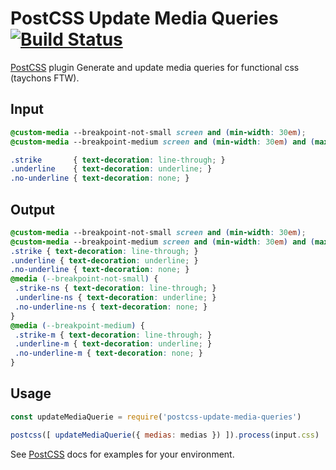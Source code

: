 # PostCSS Update Media Queries [![Build Status][ci-img]][ci]

[PostCSS] plugin Generate and update media queries for functional css (taychons FTW).

[PostCSS]: https://github.com/postcss/postcss
[ci-img]:  https://travis-ci.org/zehfernandes/postcss-update-media-queries.svg
[ci]:      https://travis-ci.org/zehfernandes/postcss-update-media-queries

## Input
```css
@custom-media --breakpoint-not-small screen and (min-width: 30em);
@custom-media --breakpoint-medium screen and (min-width: 30em) and (max-width: 60em);

.strike       { text-decoration: line-through; }
.underline    { text-decoration: underline; }
.no-underline { text-decoration: none; }
```

## Output
```css
@custom-media --breakpoint-not-small screen and (min-width: 30em);
@custom-media --breakpoint-medium screen and (min-width: 30em) and (max-width: 60em);
.strike { text-decoration: line-through; }
.underline { text-decoration: underline; }
.no-underline { text-decoration: none; }
@media (--breakpoint-not-small) {
 .strike-ns { text-decoration: line-through; }
 .underline-ns { text-decoration: underline; }
 .no-underline-ns { text-decoration: none; }
}
@media (--breakpoint-medium) {
 .strike-m { text-decoration: line-through; }
 .underline-m { text-decoration: underline; }
 .no-underline-m { text-decoration: none; }
}
```

## Usage

```js
const updateMediaQuerie = require('postcss-update-media-queries')

postcss([ updateMediaQuerie({ medias: medias }) ]).process(input.css)
```

See [PostCSS] docs for examples for your environment.
